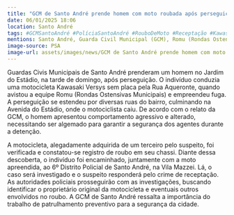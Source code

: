 ```yaml
---
title: "GCM de Santo André prende homem com moto roubada após perseguição"
date: 06/01/2025 18:06
location: Santo André
tags: #GCMSantoAndré #PolíciaSantoAndré #RouboDeMoto #Receptação #KawasakiVersys #JardindoEstádio #VilaMazzei #SegurançaPública #RondasOstensivasMunicipais #PrisãoEmFlagrante #abc360noticias
mentions: Santo André, Guarda Civil Municipal (GCM), Romu (Rondas Ostensivas Municipais), Jardim do Estádio, Rua Aqueronte, Avenida do Estádio, Kawasaki Versys, 6º Distrito Policial, Vila Mazzei, receptação.
image-source: PSA
image-url: assets/images/news/GCM de Santo André prende homem com moto roubada após perseguição.jpg
---
```


Guardas Civis Municipais de Santo André prenderam um homem no Jardim do Estádio, na tarde de domingo, após perseguição. O indivíduo conduzia uma motocicleta Kawasaki Versys sem placa pela Rua Aqueronte, quando avistou a equipe Romu (Rondas Ostensivas Municipais) e empreendeu fuga.  A perseguição se estendeu por diversas ruas do bairro, culminando na Avenida do Estádio, onde o motociclista caiu.  De acordo com o relato da GCM, o homem apresentou comportamento agressivo e alterado, necessitando ser algemado para garantir a segurança dos agentes durante a detenção.

A motocicleta, alegadamente adquirida de um terceiro pelo suspeito, foi verificada e constatou-se registro de roubo em seu chassi.  Diante dessa descoberta, o indivíduo foi encaminhado, juntamente com a moto apreendida, ao 6º Distrito Policial de Santo André, na Vila Mazzei.  Lá, o caso será investigado e o suspeito responderá pelo crime de receptação. As autoridades policiais prosseguirão com as investigações, buscando identificar o proprietário original da motocicleta e eventuais outros envolvidos no roubo.  A GCM de Santo André ressalta a importância do trabalho de patrulhamento preventivo para a segurança da cidade.
